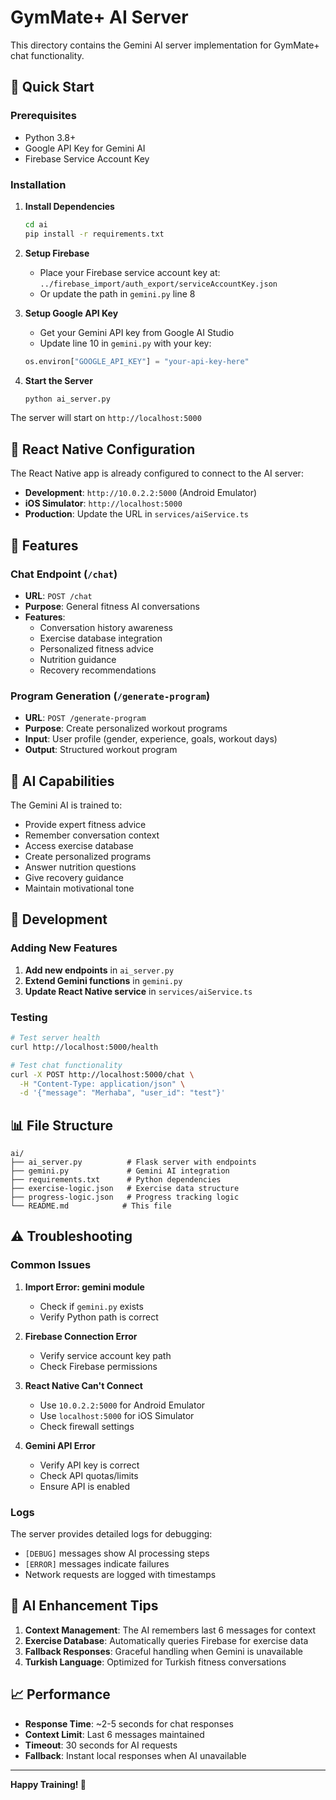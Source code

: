 # GymMate+ AI Server

This directory contains the Gemini AI server implementation for GymMate+ chat functionality.

## 🚀 Quick Start

### Prerequisites
- Python 3.8+
- Google API Key for Gemini AI
- Firebase Service Account Key

### Installation

1. **Install Dependencies**
   ```bash
   cd ai
   pip install -r requirements.txt
   ```

2. **Setup Firebase**
   - Place your Firebase service account key at: `../firebase_import/auth_export/serviceAccountKey.json`
   - Or update the path in `gemini.py` line 8

3. **Setup Google API Key**
   - Get your Gemini API key from Google AI Studio
   - Update line 10 in `gemini.py` with your key:
   ```python
   os.environ["GOOGLE_API_KEY"] = "your-api-key-here"
   ```

4. **Start the Server**
   ```bash
   python ai_server.py
   ```

The server will start on `http://localhost:5000`

## 📱 React Native Configuration

The React Native app is already configured to connect to the AI server:

- **Development**: `http://10.0.2.2:5000` (Android Emulator)
- **iOS Simulator**: `http://localhost:5000`
- **Production**: Update the URL in `services/aiService.ts`

## 🤖 Features

### Chat Endpoint (`/chat`)
- **URL**: `POST /chat`
- **Purpose**: General fitness AI conversations
- **Features**:
  - Conversation history awareness
  - Exercise database integration
  - Personalized fitness advice
  - Nutrition guidance
  - Recovery recommendations

### Program Generation (`/generate-program`)
- **URL**: `POST /generate-program`
- **Purpose**: Create personalized workout programs
- **Input**: User profile (gender, experience, goals, workout days)
- **Output**: Structured workout program

## 🧠 AI Capabilities

The Gemini AI is trained to:
- Provide expert fitness advice
- Remember conversation context
- Access exercise database
- Create personalized programs
- Answer nutrition questions
- Give recovery guidance
- Maintain motivational tone

## 🔧 Development

### Adding New Features

1. **Add new endpoints** in `ai_server.py`
2. **Extend Gemini functions** in `gemini.py`
3. **Update React Native service** in `services/aiService.ts`

### Testing

```bash
# Test server health
curl http://localhost:5000/health

# Test chat functionality
curl -X POST http://localhost:5000/chat \
  -H "Content-Type: application/json" \
  -d '{"message": "Merhaba", "user_id": "test"}'
```

## 📊 File Structure

```
ai/
├── ai_server.py          # Flask server with endpoints
├── gemini.py             # Gemini AI integration
├── requirements.txt      # Python dependencies
├── exercise-logic.json   # Exercise data structure
├── progress-logic.json   # Progress tracking logic
└── README.md            # This file
```

## ⚠️ Troubleshooting

### Common Issues

1. **Import Error: gemini module**
   - Check if `gemini.py` exists
   - Verify Python path is correct

2. **Firebase Connection Error**
   - Verify service account key path
   - Check Firebase permissions

3. **React Native Can't Connect**
   - Use `10.0.2.2:5000` for Android Emulator
   - Use `localhost:5000` for iOS Simulator
   - Check firewall settings

4. **Gemini API Error**
   - Verify API key is correct
   - Check API quotas/limits
   - Ensure API is enabled

### Logs

The server provides detailed logs for debugging:
- `[DEBUG]` messages show AI processing steps
- `[ERROR]` messages indicate failures
- Network requests are logged with timestamps

## 🌟 AI Enhancement Tips

1. **Context Management**: The AI remembers last 6 messages for context
2. **Exercise Database**: Automatically queries Firebase for exercise data
3. **Fallback Responses**: Graceful handling when Gemini is unavailable
4. **Turkish Language**: Optimized for Turkish fitness conversations

## 📈 Performance

- **Response Time**: ~2-5 seconds for chat responses
- **Context Limit**: Last 6 messages maintained
- **Timeout**: 30 seconds for AI requests
- **Fallback**: Instant local responses when AI unavailable

---

**Happy Training! 💪** 
